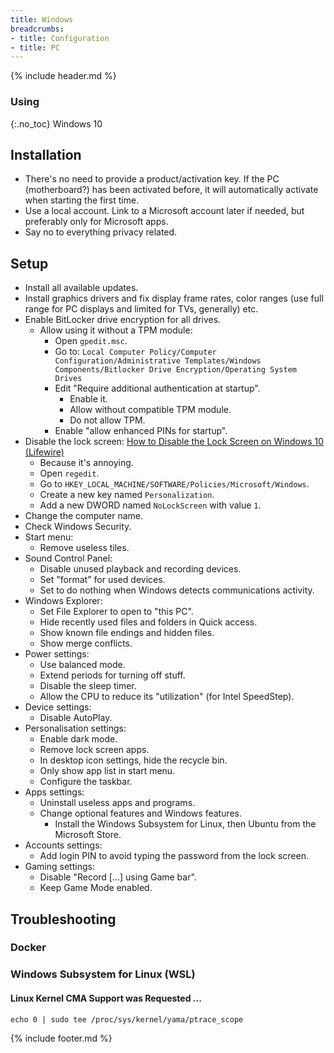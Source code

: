 ```yaml
---
title: Windows
breadcrumbs:
- title: Configuration
- title: PC
---
```

{% include header.md %}

### Using
{:.no_toc}
Windows 10

## Installation

- There's no need to provide a product/activation key. If the PC (motherboard?) has been activated before, it will automatically activate when starting the first time.
-  Use a local account. Link to a Microsoft account later if needed, but preferably only for Microsoft apps.
- Say no to everything privacy related.

## Setup

- Install all available updates.
- Install graphics drivers and fix display frame rates, color ranges (use full range for PC displays and limited for TVs, generally) etc.
- Enable BitLocker drive encryption for all drives.
  - Allow using it without a TPM module:
    - Open `gpedit.msc`.
    - Go to: `Local Computer Policy/Computer Configuration/Administrative Templates/Windows Components/Bitlocker Drive Encryption/Operating System Drives`
    - Edit "Require additional authentication at startup".
      - Enable it.
      - Allow without compatible TPM module.
      - Do not allow TPM.
    - Enable "allow enhanced PINs for startup".
- Disable the lock screen: [How to Disable the Lock Screen on Windows 10 (Lifewire)](https://www.lifewire.com/disable-lock-screen-windows-10-4173812)
  - Because it's annoying.
  - Open `regedit`.
  - Go to `HKEY_LOCAL_MACHINE/SOFTWARE/Policies/Microsoft/Windows`.
  - Create a new key named `Personalization`.
  - Add a new DWORD named `NoLockScreen` with value `1`.
- Change the computer name.
- Check Windows Security.
- Start menu:
  - Remove useless tiles.
- Sound Control Panel:
  - Disable unused playback and recording devices.
  - Set "format" for used devices.
  - Set to do nothing when Windows detects communications activity.
- Windows Explorer:
  - Set File Explorer to open to "this PC".
  - Hide recently used files and folders in Quick access.
  - Show known file endings and hidden files.
  - Show merge conflicts.
- Power settings:
  - Use balanced mode.
  - Extend periods for turning off stuff.
  - Disable the sleep timer.
  - Allow the CPU to reduce its "utilization" (for Intel SpeedStep).
- Device settings:
  - Disable AutoPlay.
- Personalisation settings:
  - Enable dark mode.
  - Remove lock screen apps.
  - In desktop icon settings, hide the recycle bin.
  - Only show app list in start menu.
  - Configure the taskbar.
- Apps settings:
  - Uninstall useless apps and programs.
  - Change optional features and Windows features.
    - Install the Windows Subsystem for Linux, then Ubuntu from the Microsoft Store.
- Accounts settings:
  - Add login PIN to avoid typing the password from the lock screen.
- Gaming settings:
  - Disable "Record \[...\] using Game bar".
  - Keep Game Mode enabled.

## Troubleshooting

### Docker

### Windows Subsystem for Linux (WSL)

#### Linux Kernel CMA Support was Requested ...

```text
echo 0 | sudo tee /proc/sys/kernel/yama/ptrace_scope
```

{% include footer.md %}
